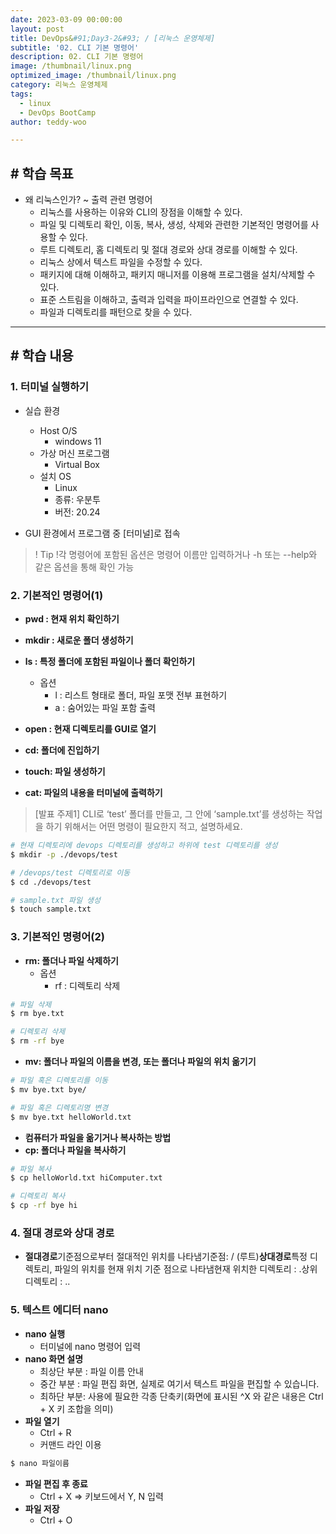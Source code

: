 ```yaml
---
date: 2023-03-09 00:00:00
layout: post
title: DevOps&#91;Day3-2&#93; / [리눅스 운영체제]
subtitle: '02. CLI 기본 명령어'
description: 02. CLI 기본 명령어
image: /thumbnail/linux.png
optimized_image: /thumbnail/linux.png
category: 리눅스 운영체제
tags:
  - linux
  - DevOps BootCamp
author: teddy-woo

---
```


## **# 학습 목표**

- 왜 리눅스인가? ~ 출력 관련 명령어
    - 리눅스를 사용하는 이유와 CLI의 장점을 이해할 수 있다.
    - 파일 및 디렉토리 확인, 이동, 복사, 생성, 삭제와 관련한 기본적인 명령어를 사용할 수 있다.
    - 루트 디렉토리, 홈 디렉토리 및 절대 경로와 상대 경로를 이해할 수 있다.
    - 리눅스 상에서 텍스트 파일을 수정할 수 있다.
    - 패키지에 대해 이해하고, 패키지 매니저를 이용해 프로그램을 설치/삭제할 수 있다.
    - 표준 스트림을 이해하고, 출력과 입력을 파이프라인으로 연결할 수 있다.
    - 파일과 디렉토리를 패턴으로 찾을 수 있다.

---

## **# 학습 내용**

### **1. 터미널 실행하기**

- 실습 환경
    - Host O/S
        - windows 11
    - 가상 머신 프로그램
        - Virtual Box
    - 설치 OS
        - Linux
        - 종류: 우분투
        - 버전: 20.24
       
- GUI 환경에서 프로그램 중 [터미널]로 접속

> ! Tip !각 명령어에 포함된 옵션은 명령어 이름만 입력하거나 -h 또는 --help와 같은 옵션을 통해 확인 가능


### **2. 기본적인 명령어(1)**

- **pwd : 현재 위치 확인하기**
- **mkdir : 새로운 폴더 생성하기**
- **ls : 특정 폴더에 포함된 파일이나 폴더 확인하기**
    - 옵션
        - l : 리스트 형태로 폴더, 파일 포맷 전부 표현하기
        - a : 숨어있는 파일 포함 출력
        
- **open : 현재 디렉토리를 GUI로 열기**
- **cd: 폴더에 진입하기**
- **touch: 파일 생성하기**
- **cat: 파일의 내용을 터미널에 출력하기**

> [발표 주제1] CLI로 ‘test’ 폴더를 만들고, 그 안에 ‘sample.txt’를 생성하는 작업을 하기 위해서는 어떤 명령이 필요한지 적고, 설명하세요.
> 

```bash
# 현재 디렉토리에 devops 디렉토리를 생성하고 하위에 test 디렉토리를 생성
$ mkdir -p ./devops/test

# /devops/test 디렉토리로 이동
$ cd ./devops/test

# sample.txt 파일 생성
$ touch sample.txt
```

### **3. 기본적인 명령어(2)**

- **rm: 폴더나 파일 삭제하기**
    - 옵션
        - rf : 디렉토리 삭제

```bash
# 파일 삭제
$ rm bye.txt

# 디렉토리 삭제
$ rm -rf bye
```

- **mv: 폴더나 파일의 이름을 변경, 또는 폴더나 파일의 위치 옮기기**

```bash
# 파일 혹은 디렉토리를 이동
$ mv bye.txt bye/

# 파일 혹은 디렉토리명 변경
$ mv bye.txt helloWorld.txt
```

- **컴퓨터가 파일을 옮기거나 복사하는 방법**
- **cp: 폴더나 파일을 복사하기**

```bash
# 파일 복사
$ cp helloWorld.txt hiComputer.txt

# 디렉토리 복사
$ cp -rf bye hi
```

### **4. 절대 경로와 상대 경로**

- **절대경로**기준점으로부터 절대적인 위치를 나타냄기준점: / (루트)**상대경로**특정 디렉토리, 파일의 위치를 현재 위치 기준 점으로 나타냄현재 위치한 디렉토리 : .상위 디렉토리 : ..

### **5. 텍스트 에디터 nano**

- **nano 실행**
    - 터미널에 nano 명령어 입력
- **nano 화면 설명**
    - 최상단 부분 : 파일 이름 안내
    - 중간 부분 : 파일 편집 화면, 실제로 여기서 텍스트 파일을 편집할 수 있습니다.
    - 최하단 부분: 사용에 필요한 각종 단축키(화면에 표시된 ^X 와 같은 내용은 Ctrl + X 키 조합을 의미)
- **파일 열기**
    - Ctrl + R
    - 커맨드 라인 이용

```bash
$ nano 파일이름
```

- **파일 편집 후 종료**
    - Ctrl + X => 키보드에서 Y, N 입력
- **파일 저장**
    - Ctrl + O
